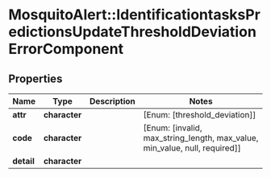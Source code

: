 # MosquitoAlert::IdentificationtasksPredictionsUpdateThresholdDeviationErrorComponent


## Properties
Name | Type | Description | Notes
------------ | ------------- | ------------- | -------------
**attr** | **character** |  | [Enum: [threshold_deviation]] 
**code** | **character** |  | [Enum: [invalid, max_string_length, max_value, min_value, null, required]] 
**detail** | **character** |  | 


